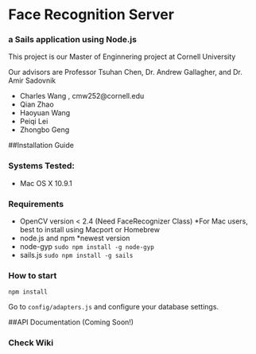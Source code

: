 # Face Recognition Server
### a Sails application using Node.js

<p>This project is our Master of Enginnering project at Cornell University</p>

<p>Our advisors are Professor Tsuhan Chen, Dr. Andrew Gallagher, and Dr. Amir Sadovnik</p>

<ul>
	<li>Charles Wang , cmw252@cornell.edu</li>
	<li>Qian Zhao</li>
	<li>Haoyuan Wang</li>
	<li>Peiqi Lei</li>
	<li>Zhongbo Geng</li>
</ul>

##Installation Guide
<h3>Systems Tested:</h3>
<ul>
	<li>Mac OS X 10.9.1</li>
</ul>

<h3>Requirements</h3>
<ul>
	<li>OpenCV version &lt; 2.4 (Need FaceRecognizer Class) *For Mac users, best to install using Macport or Homebrew</li>
	<li>node.js and npm *newest version</li>
	<li>node-gyp <code>sudo npm install -g node-gyp</code></li>
	<li>sails.js <code>sudo npm install -g sails</code></li>
</ul>

<h3>How to start</h3>
<p><code>npm install</code></p>
<p>Go to <code>config/adapters.js</code> and configure your database settings.</p>

##API Documentation (Coming Soon!)
<h3>Check Wiki</h3>
